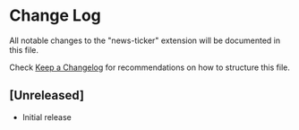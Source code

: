 # Change Log
All notable changes to the "news-ticker" extension will be documented in this file.

Check [Keep a Changelog](http://keepachangelog.com/) for recommendations on how to structure this file.

## [Unreleased]
- Initial release